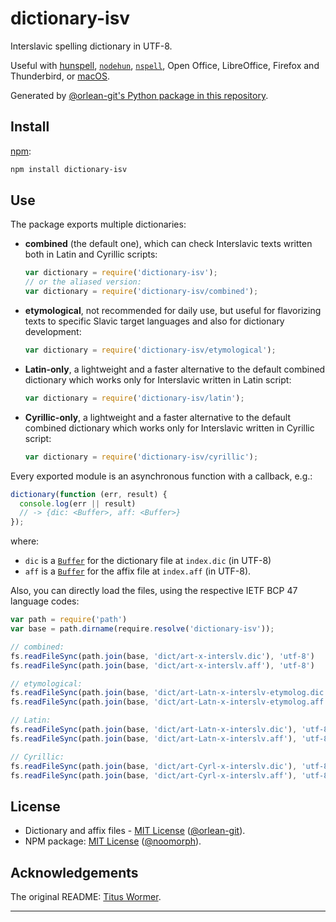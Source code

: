 # dictionary-isv

Interslavic spelling dictionary in UTF-8.

Useful with [hunspell][], [`nodehun`][nodehun], [`nspell`][nspell],
Open Office, LibreOffice, Firefox and Thunderbird, or [macOS][].

Generated by [@orlean-git's Python package in this repository](../hunspell).

## Install

[npm][]:

```sh
npm install dictionary-isv
```

## Use

The package exports multiple dictionaries:

* **combined** (the default one), which can check Interslavic texts written
both in Latin and Cyrillic scripts:
    ```js
    var dictionary = require('dictionary-isv');
    // or the aliased version:
    var dictionary = require('dictionary-isv/combined');
    ```
* **etymological**, not recommended for daily use, but useful for flavorizing
texts to specific Slavic target languages and also for dictionary development:
    ```js
    var dictionary = require('dictionary-isv/etymological');
    ```
* **Latin-only**, a lightweight and a faster alternative to the default combined
dictionary which works only for Interslavic written in Latin script:
    ```js
    var dictionary = require('dictionary-isv/latin');
    ```
* **Cyrillic-only**, a lightweight and a faster alternative to the default combined
dictionary which works only for Interslavic written in Cyrillic script:
    ```js
    var dictionary = require('dictionary-isv/cyrillic');
    ```

Every exported module is an asynchronous function with a callback, e.g.:

```js
dictionary(function (err, result) {
  console.log(err || result)
  // -> {dic: <Buffer>, aff: <Buffer>}
});
```

where:

* `dic` is a [`Buffer`][buffer] for the dictionary file at `index.dic` (in UTF-8)
* `aff` is a [`Buffer`][buffer] for the affix file at `index.aff` (in UTF-8).

Also, you can directly load the files, using the respective IETF BCP 47 language codes:

```js
var path = require('path')
var base = path.dirname(require.resolve('dictionary-isv'));

// combined:
fs.readFileSync(path.join(base, 'dict/art-x-interslv.dic'), 'utf-8')
fs.readFileSync(path.join(base, 'dict/art-x-interslv.aff'), 'utf-8')

// etymological:
fs.readFileSync(path.join(base, 'dict/art-Latn-x-interslv-etymolog.dic'), 'utf-8')
fs.readFileSync(path.join(base, 'dict/art-Latn-x-interslv-etymolog.aff'), 'utf-8')

// Latin:
fs.readFileSync(path.join(base, 'dict/art-Latn-x-interslv.dic'), 'utf-8')
fs.readFileSync(path.join(base, 'dict/art-Latn-x-interslv.aff'), 'utf-8')

// Cyrillic:
fs.readFileSync(path.join(base, 'dict/art-Cyrl-x-interslv.dic'), 'utf-8')
fs.readFileSync(path.join(base, 'dict/art-Cyrl-x-interslv.aff'), 'utf-8')
```

## License

* Dictionary and affix files - [MIT License](../hunspell/LICENSE) ([@orlean-git](https://github.com/orlean-git)).
* NPM package: [MIT License](LICENSE) ([@noomorph](https://github.com/noomorph)).

## Acknowledgements

The original README: [Titus Wormer](https://github.com/wooorm/dictionaries/blob/854acac83af4c934100d23159a0d55ebea43a666/dictionaries/en/readme.md).

---

[hunspell]: https://hunspell.github.io

[nodehun]: https://github.com/nathanjsweet/nodehun

[nspell]: https://github.com/wooorm/nspell

[macos]: https://apple.stackexchange.com/questions/11827/easy-way-to-install-additional-spell-check-dictionaries-for-os-x/11842

[source]: http://wordlist.aspell.net/dicts/

[npm]: https://docs.npmjs.com/cli/install

[dictionaries]: https://github.com/wooorm/dictionaries

[buffer]: https://nodejs.org/api/buffer.html#buffer_buffer

